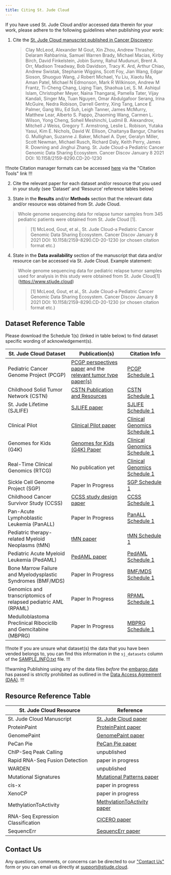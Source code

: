 ```yaml
---
title: Citing St. Jude Cloud
---
```


If you have used St. Jude Cloud and/or accessed data therein for your work, please adhere to the following guidelines when publishing your work:

1. Cite the [St. Jude Cloud manuscript published in Cancer Discovery](https://cancerdiscovery.aacrjournals.org/content/early/2021/01/08/2159-8290.CD-20-1230):

   > Clay McLeod, Alexander M Gout, Xin Zhou, Andrew Thrasher, Delaram Rahbarinia, Samuel Warren Brady, Michael Macias, Kirby Birch, David Finkelstein, Jobin Sunny, Rahul Mudunuri, Brent A. Orr, Madison Treadway, Bob Davidson, Tracy K. Ard, Arthur Chiao, Andrew Swistak, Stephanie Wiggins, Scott Foy, Jian Wang, Edgar Sioson, Shuoguo Wang, J Robert Michael, Yu Liu, Xiaotu Ma, Aman Patel, Michael N Edmonson, Mark R Wilkinson, Andrew M Frantz, Ti-Cheng Chang, Liqing Tian, Shaohua Lei, S. M. Ashiqul Islam, Christopher Meyer, Naina Thangaraj, Pamella Tater, Vijay Kandali, Singer Ma, Tuan Nguyen, Omar Abdulgafoor Serang, Irina McGuire, Nedra Robison, Darrell Gentry, Xing Tang, Lance E Palmer, Gang Wu, Ed Suh, Leigh Tanner, James McMurry, Matthew Lear, Alberto S. Pappo, Zhaoming Wang, Carmen L. Wilson, Yong Cheng, Soheil Meshinchi, Ludmil B. Alexandrov, Mitchell J Weiss, Gregory T. Armstrong, Leslie L. Robison, Yutaka Yasui, Kim E. Nichols, David W. Ellison, Chaitanya Bangur, Charles G. Mullighan, Suzanne J. Baker, Michael A. Dyer, Geralyn Miller, Scott Newman, Michael Rusch, Richard Daly, Keith Perry, James R. Downing and Jinghui Zhang. St. Jude Cloud-a Pediatric Cancer Genomic Data Sharing Ecosystem. Cancer Discov January 8 2021 DOI: 10.1158/2159-8290.CD-20-1230

!!!note
Citation manager formats can be accessed [here](https://cancerdiscovery.aacrjournals.org/content/early/2021/01/08/2159-8290.CD-20-1230) via the "Citation Tools" link
!!!

2. Cite the relevant paper for each dataset and/or resource that you used in your study (see ‘Dataset’ and ‘Resource’ reference tables below)

3. State in the **Results** and/or **Methods** section that the relevant data and/or resource was obtained from St. Jude Cloud.

> Whole genome sequencing data for relapse tumor samples from 345 pediatric patients were obtained from St. Jude Cloud [1].
>
> > [1] McLeod, Gout, et al., St. Jude Cloud-a Pediatric Cancer Genomic Data Sharing Ecosystem. Cancer Discov January 8 2021 DOI: 10.1158/2159-8290.CD-20-1230 (or chosen citation format etc.)

4. State in the **Data availability** section of the manuscript that data and/or resource can be accessed via St. Jude Cloud. Example statement:

> Whole genome sequencing data for pediatric relapse tumor samples used for analysis in this study were obtained from St. Jude Cloud[1] (https://www.stjude.cloud)
>
> > [1] McLeod, Gout, et al., St. Jude Cloud-a Pediatric Cancer Genomic Data Sharing Ecosystem. Cancer Discov January 8 2021 DOI: 10.1158/2159-8290.CD-20-1230
> > (or chosen citation format etc.)

## Dataset Reference Table

Please download the Schedule 1(s) (linked in table below) to find dataset specific wording of acknowledgement(s).

| St. Jude Cloud Dataset                                         | Publication(s)                                                                                                                                         | Citation Info                                                   |
| -------------------------------------------------------------- | ------------------------------------------------------------------------------------------------------------------------------------------------------ | --------------------------------------------------------------- |
| Pediatric Cancer Genome Project (PCGP) <img width=200/>        | [PCGP perspectives paper](https://www.ncbi.nlm.nih.gov/pubmed/22641210) and the [relevant tumor type paper(s)](http://pecan.stjude.cloud/pcgp-explore) | [PCGP Schedule 1](../files/PCGP-Schedule1.pdf) <img width=200/> |
| Childhood Solid Tumor Network (CSTN)                           | [CSTN Publication and Resources](https://cstn.stjude.cloud/resources)                                                                                  | [CSTN Schedule 1](../files/PCGP-Schedule1.pdf)                  |
| St. Jude Lifetime (SJLIFE)                                     | [SJLIFE paper](https://www.ncbi.nlm.nih.gov/pubmed/?term=29847298)                                                                                     | [SJLIFE Schedule 1](../files/SJLIFE-Schedule1.pdf)              |
| Clinical Pilot                                                 | [Clinical Pilot paper](https://www.ncbi.nlm.nih.gov/pubmed/30262806)                                                                                   | [Clinical Genomics Schedule 1](../files/ClinGen-Schedule1.pdf)  |
| Genomes for Kids (G4K)                                         | [Genomes for Kids (G4K) Paper](https://aacrjournals.org/cancerdiscovery/article/11/12/3008/674726/Genomes-for-Kids-The-Scope-of-Pathogenic-Mutations)  | [Clinical Genomics Schedule 1](../files/ClinGen-Schedule1.pdf)  |
| Real-Time Clinical Genomics (RTCG)                             | No publication yet                                                                                                                                     | [Clinical Genomics Schedule 1](../files/ClinGen-Schedule1.pdf)  |
| Sickle Cell Genome Project (SGP)                               | Paper In Progress                                                                                                                                      | [SGP Schedule 1](../files/SGP-Schedule1.pdf)                    |
| Childhood Cancer Survivor Study (CCSS)                         | [CCSS study design paper](https://www.ncbi.nlm.nih.gov/pubmed/11920786)                                                                                | [CCSS Schedule 1](../files/CCSS-Schedule1.pdf)                  |
| Pan-Acute Lymphoblastic Leukemia (PanALL)                      | Paper In Progress                                                                                                                                      | [PanALL Schedule 1](../files/PanALL-Schedule1.pdf)              |
| Pediatric therapy-related Myeloid Neoplasms (tMN)              | [tMN paper](https://pubmed.ncbi.nlm.nih.gov/33579957/)                                                                                                 | [tMN Schedule 1](../files/tMN-Schedule1.pdf)                    |
| Pediatric Acute Myeloid Leukemia (PedAML)                      | [PedAML paper](https://pubmed.ncbi.nlm.nih.gov/34778799/)                                                                                              | [PedAML Schedule 1](../files/PedAML-Schedule1.pdf)              |
| Bone Marrow Failure and Myelodysplastic Syndromes (BMF/MDS)    | Paper In Progress                                                                                                                                      | [BMF/MDS Schedule 1](../files/BMF_MDS-Schedule1.pdf)            |
| Genomics and transcriptomics of relapsed pediatric AML (RPAML) | Paper In Progress                                                                                                                                      | [RPAML Schedule 1](../files/RPAML_Schedule1.pdf)                |
| Medulloblastoma Preclinical Ribociclib and Gemcitabine (MBPRG) | Paper In Progress                                                                                                                                      | [MBPRG Schedule 1](../files/MBPRG-Schedule1.pdf)                |

!!!note
If you are unsure what dataset(s) the data that you have been vended belongs to, you can find this information in the `sj_datasets` column of the [SAMPLE_INFO.txt](../genomics-platform/about-our-data/metadata-and-clinical/) file.
!!!

!!!warning
Publishing using any of the data files _before_ the [embargo date](../genomics-platform/requesting-data/glossary/#embargo-date) has passed is strictly prohibited as outlined in the [Data Access Agreement (DAA)](../genomics-platform/requesting-data/glossary/#data-access-agreement).
!!!

## Resource Reference Table

| St. Jude Cloud Resource           | Reference                                                                                                      |
| --------------------------------- | -------------------------------------------------------------------------------------------------------------- |
| St. Jude Cloud Manuscript         | [St. Jude Cloud paper](https://cancerdiscovery.aacrjournals.org/content/early/2021/01/08/2159-8290.CD-20-1230) |
| ProteinPaint                      | [ProteinPaint paper](https://www.nature.com/articles/ng.3466)                                                  |
| GenomePaint                       | [GenomePaint paper](<https://www.cell.com/cancer-cell/fulltext/S1535-6108(20)30659-0>)                         |
| PeCan Pie                         | [PeCan Pie paper](https://genome.cshlp.org/content/29/9/1555.full)                                             |
| ChIP-Seq Peak Calling             | unpublished                                                                                                    |
| Rapid RNA-Seq Fusion Detection    | paper in progress                                                                                              |
| WARDEN                            | unpublished                                                                                                    |
| Mutational Signatures             | [Mutational Patterns paper](https://www.nature.com/articles/s41586-020-1943-3)                                 |
| cis-x                             | paper in progress                                                                                              |
| XenoCP                            | paper in progress                                                                                              |
| MethylationToActivity             | [MethylationToActivity paper](https://genomebiology.biomedcentral.com/articles/10.1186/s13059-020-02220-y)     |
| RNA-Seq Expression Classification | [CICERO paper](https://genomebiology.biomedcentral.com/articles/10.1186/s13059-020-02043-x)                    |
| SequencErr                        | [SequencErr paper](https://genomebiology.biomedcentral.com/articles/10.1186/s13059-020-02254-2)                |

<!-- NeoepitopePred | [NeoepitopePred paper](https://www.ncbi.nlm.nih.gov/pubmed/28854978) -->

## Contact Us

Any questions, comments, or concerns can be directed to our ["Contact Us"](https://stjude.cloud/contact) form or you can email us directly at support@stjude.cloud.
